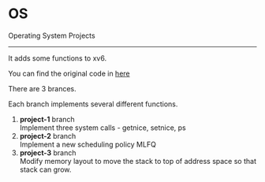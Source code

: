 # OS
Operating System Projects

* * *
It adds some functions to xv6. <br>

You can find the original code in [here](https://github.com/jinsoox/xv6-skku) <br>

There are 3 brances. <br>

Each branch implements several different functions. <br>

1. **project-1** branch <br>
Implement three system calls - getnice, setnice, ps
2. **project-2** branch <br>
Implement a new scheduling policy MLFQ
3. **project-3** branch <br>
Modify memory layout to move the stack to top of address space so that stack can grow.
